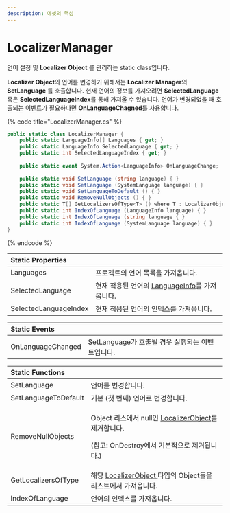 ```yaml
---
description: 에셋의 핵심
---
```


# LocalizerManager

언어 설정 및 **Localizer Object** 를 관리하는 static class입니다.

**Localizer Object**의 언어를 변경하기 위해서는 **Localizer Manager**의 **SetLanguage** 를 호출합니다. 현재 언어의 정보를 가져오려면 **SelectedLanguage** 혹은 **SelectedLanguageIndex**를 통해 가져올 수 있습니다. 언어가 변경되었을 때 호출되는 이벤트가 필요하다면 **OnLanguageChagned**를 사용합니다.

{% code title="LocalizerManager.cs" %}
```csharp
public static class LocalizerManager {
    public static LanguageInfo[] Languages { get; }
    public static LanguageInfo SelectedLanguage { get; }
    public static int SelectedLanguageIndex { get; }
    
    public static event System.Action<LanguageInfo> OnLanguageChange;
    
    public static void SetLanguage (string language) { }
    public static void SetLanguage (SystemLanguage language) { }
    public static void SetLanguageToDefault () { }
    public static void RemoveNullObjects () { }
    public static T[] GetLocalizersOfType<T> () where T : LocalizerObject { }
    public static int IndexOfLanguage (LanguageInfo language) { }
    public static int IndexOfLanguage (string language { }
    public static int IndexOfLanguage (SystemLanguage language) { }
}
```
{% endcode %}

| Static Properties |  |
| :--- | :--- |
| Languages | 프로젝트의 언어 목록을 가져옵니다. |
| SelectedLanguage | 현재 적용된 언어의 [LanguageInfo](languageinfo.md)를 가져옵니다. |
| SelectedLanguageIndex | 현재 적용된 언어의 인덱스를 가져옵니다. |

| Static Events |  |
| :--- | :--- |
| OnLanguageChanged | SetLanguage가 호출될 경우 실행되는 이벤트입니다. |

<table>
  <thead>
    <tr>
      <th style="text-align:left">Static Functions</th>
      <th style="text-align:left"></th>
    </tr>
  </thead>
  <tbody>
    <tr>
      <td style="text-align:left">SetLanguage</td>
      <td style="text-align:left">&#xC5B8;&#xC5B4;&#xB97C; &#xBCC0;&#xACBD;&#xD569;&#xB2C8;&#xB2E4;.</td>
    </tr>
    <tr>
      <td style="text-align:left">SetLanguageToDefault</td>
      <td style="text-align:left">&#xAE30;&#xBCF8; (&#xCCAB; &#xBC88;&#xC9F8;) &#xC5B8;&#xC5B4;&#xB85C;
        &#xBCC0;&#xACBD;&#xD569;&#xB2C8;&#xB2E4;.</td>
    </tr>
    <tr>
      <td style="text-align:left">RemoveNullObjects</td>
      <td style="text-align:left">
        <p>Object &#xB9AC;&#xC2A4;&#xC5D0;&#xC11C; null&#xC778; <a href="../localizer-object/">LocalizerObject</a>&#xB97C;
          &#xC81C;&#xAC70;&#xD569;&#xB2C8;&#xB2E4;.</p>
        <p>(&#xCC38;&#xACE0;: OnDestroy&#xC5D0;&#xC11C; &#xAE30;&#xBCF8;&#xC801;&#xC73C;&#xB85C;
          &#xC81C;&#xAC70;&#xB429;&#xB2C8;&#xB2E4;.)</p>
      </td>
    </tr>
    <tr>
      <td style="text-align:left">GetLocalizersOfType</td>
      <td style="text-align:left">&#xD574;&#xB2F9; <a href="../localizer-object/">LocalizerObject </a>&#xD0C0;&#xC785;&#xC758;
        Object&#xB4E4;&#xC744; &#xB9AC;&#xC2A4;&#xD2B8;&#xC5D0;&#xC11C; &#xAC00;&#xC838;&#xC635;&#xB2C8;&#xB2E4;.</td>
    </tr>
    <tr>
      <td style="text-align:left">IndexOfLanguage</td>
      <td style="text-align:left">&#xC5B8;&#xC5B4;&#xC758; &#xC778;&#xB371;&#xC2A4;&#xB97C; &#xAC00;&#xC838;&#xC635;&#xB2C8;&#xB2E4;.</td>
    </tr>
  </tbody>
</table>



